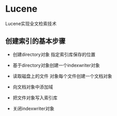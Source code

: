 # Lucene
Lucene实现全文检索技术
## 创建索引的基本步骤
- 创建directory对象 指定索引库保存的位置  
 
- 基于directory对象创建一个indexwriter对象  
 
- 读取磁盘上的文件 对象每个文件创建一个文档对象  
 
- 向文档对象中添加域  
 
- 把文件对象写入索引库  
 
- 关闭indexwriter对象  
 
